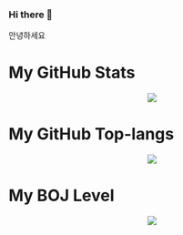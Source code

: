 ### Hi there 👋

안녕하세요

# My GitHub Stats   
<p align="center"> 
  <img src="https://github-readme-stats.vercel.app/api?username=sk-choi&show_icons=true&theme=cobalt"/>
</a>
<!-- 깃허브 스탯-->

# My GitHub Top-langs 
<p align="center"> 
  <img src="https://github-readme-stats.vercel.app/api/top-langs/?username=sk-choi&layout=compact&theme=onedark"/>
</a>
<!-- 깃허브 Top-langs-->

# My BOJ Level
<p align="center"> 
  <img src="http://mazassumnida.wtf/api/generate_badge?boj=lieben0711)](https://solved.ac/lieben0711"/>
</a>
<!-- 백준 레벨-->

<!--
**sk-choi/sk-choi** is a ✨ _special_ ✨ repository because its `README.md` (this file) appears on your GitHub profile.

Here are some ideas to get you started:

- 🔭 I’m currently working on ...
- 🌱 I’m currently learning ...
- 👯 I’m looking to collaborate on ...
- 🤔 I’m looking for help with ...
- 💬 Ask me about ...
- 📫 How to reach me: ...
- 😄 Pronouns: ...
- ⚡ Fun fact: ...
-->

